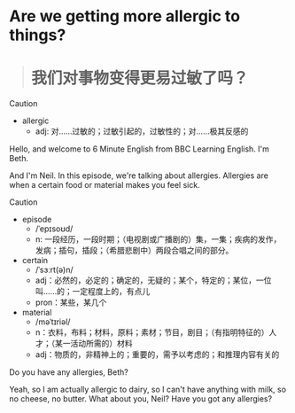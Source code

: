 # Are we getting more allergic to things?

> # 我们对事物变得更易过敏了吗？

> [!CAUTION]
>
> - allergic
>   - adj: 对……过敏的；过敏引起的，过敏性的；对……极其反感的



Hello, and welcome to 6 Minute English from BBC Learning English. I'm Beth.

And I'm Neil. In this episode, we're talking about allergies. Allergies are when a certain food or material makes you feel sick.

> [!CAUTION]
>
> - episode
>   -  /ˈepɪsoʊd/
>   - n: 一段经历，一段时期；（电视剧或广播剧的）集，一集；疾病的发作，发病；插句，插段；（希腊悲剧中）两段合唱之间的部分。
> - certain
>   - /ˈsɜːrt(ə)n/
>   - adj：必然的，必定的；确定的，无疑的；某个，特定的；某位，一位叫……的；一定程度上的，有点儿
>   - pron：某些，某几个
> - material
>   - /məˈtɪriəl/
>   - n：衣料，布料；材料，原料；素材；节目，剧目；（有指明特征的）人才；（某一活动所需的）材料
>   - adj：物质的，非精神上的；重要的，需予以考虑的；和推理内容有关的



Do you have any allergies, Beth?

Yeah, so I am actually allergic to dairy, so I can't have anything with milk, so no cheese, no butter. What about you, Neil? Have you got any allergies?
